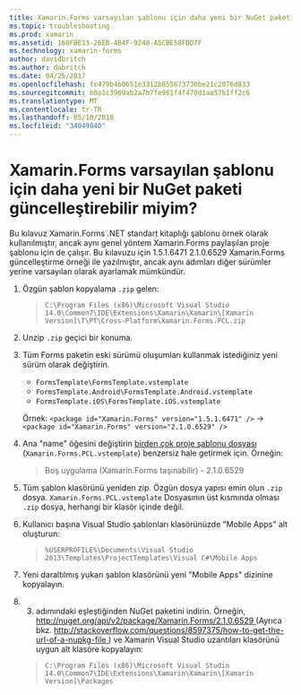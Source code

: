 ```yaml
---
title: Xamarin.Forms varsayılan şablonu için daha yeni bir NuGet paketi güncelleştirebilir miyim?
ms.topic: troubleshooting
ms.prod: xamarin
ms.assetid: 160FBE13-26EB-4B4F-9248-A5CBE58FDD7F
ms.technology: xamarin-forms
author: davidbritch
ms.author: dabritch
ms.date: 04/25/2017
ms.openlocfilehash: fc479b4b0651e3312b855673730be21c2076d833
ms.sourcegitcommit: b0a1c3969ab2a7b7fe961f4f470d1aa57b1ff2c6
ms.translationtype: MT
ms.contentlocale: tr-TR
ms.lasthandoff: 05/10/2018
ms.locfileid: "34049840"
---
```

# <a name="can-i-update-the-xamarinforms-default-template-to-a-newer-nuget-package"></a>Xamarin.Forms varsayılan şablonu için daha yeni bir NuGet paketi güncelleştirebilir miyim?

Bu kılavuz Xamarin.Forms .NET standart kitaplığı şablonu örnek olarak kullanılmıştır, ancak aynı genel yöntem Xamarin.Forms paylaşılan proje şablonu için de çalışır. Bu kılavuzu için 1.5.1.6471 2.1.0.6529 Xamarin.Forms güncelleştirme örneği ile yazılmıştır, ancak aynı adımları diğer sürümler yerine varsayılan olarak ayarlamak mümkündür.

1.  Özgün şablon kopyalama `.zip` gelen:

    > `C:\Program Files (x86)\Microsoft Visual Studio 14.0\Common7\IDE\Extensions\Xamarin\Xamarin\[Xamarin Version]\T\PT\Cross-Platform\Xamarin.Forms.PCL.zip`

2.  Unzip `.zip` geçici bir konuma.

3.  Tüm Forms paketin eski sürümü oluşumları kullanmak istediğiniz yeni sürüm olarak değiştirin.
    *   `FormsTemplate\FormsTemplate.vstemplate`
    *   `FormsTemplate.Android\FormsTemplate.Android.vstemplate`
    *   `FormsTemplate.iOS\FormsTemplate.iOS.vstemplate`

    Örnek: `<package id="Xamarin.Forms" version="1.5.1.6471" />` -> `<package id="Xamarin.Forms" version="2.1.0.6529" />`

4.  Ana "name" öğesini değiştirin [birden çok proje şablonu dosyası](http://msdn.microsoft.com/library/ms185308.aspx) (`Xamarin.Forms.PCL.vstemplate`) benzersiz hale getirmek için. Örneğin:
    > <Name>Boş uygulama (Xamarin.Forms taşınabilir) - 2.1.0.6529</Name>

5.  Tüm şablon klasörünü yeniden zip. Özgün dosya yapısı emin olun `.zip` dosya. `Xamarin.Forms.PCL.vstemplate` Dosyasının üst kısmında olması `.zip` dosya, herhangi bir klasör içinde değil.

6.  Kullanıcı başına Visual Studio şablonları klasörünüzde "Mobile Apps" alt oluşturun:
    > `%USERPROFILE%\Documents\Visual Studio 2013\Templates\ProjectTemplates\Visual C#\Mobile Apps`

7.  Yeni daraltılmış yukarı şablon klasörünü yeni "Mobile Apps" dizinine kopyalayın.

8.  3. adımındaki eşleştiğinden NuGet paketini indirin. Örneğin, [ http://nuget.org/api/v2/package/Xamarin.Forms/2.1.0.6529 ](http://nuget.org/api/v2/package/Xamarin.Forms/2.1.0.6529) (Ayrıca bkz. [ http://stackoverflow.com/questions/8597375/how-to-get-the-url-of-a-nupkg-file ](http://stackoverflow.com/questions/8597375/how-to-get-the-url-of-a-nupkg-file)) ve Xamarin Visual Studio uzantıları klasörünü uygun alt klasöre kopyalayın:
    > `C:\Program Files (x86)\Microsoft Visual Studio 14.0\Common7\IDE\Extensions\Xamarin\Xamarin\[Xamarin Version]\Packages`

